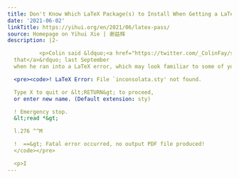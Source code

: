 ```yaml
---
title: Don't Know Which LaTeX Package(s) to Install When Getting a LaTeX Error?
date: '2021-06-02'
linkTitle: https://yihui.org/en/2021/06/latex-pass/
source: Homepage on Yihui Xie | 谢益辉
description: |2-

          <p>Colin said &ldquo;<a href="https://twitter.com/_ColinFay/status/1308061202938032138">what fresh hell is
  that</a>&rdquo; last September
  when he ran into a LaTeX error, which may look familiar to some of you:</p>

  <pre><code>! LaTeX Error: File `inconsolata.sty' not found.

  Type X to quit or &lt;RETURN&gt; to proceed,
  or enter new name. (Default extension: sty)

  ! Emergency stop.
  &lt;read *&gt;

  l.276 ^^M

  !  ==&gt; Fatal error occurred, no output PDF file produced!
  </code></pre>

  <p>I
---
```

